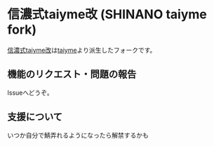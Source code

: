 # 信濃式taiyme改 (SHINANO taiyme fork)

[信濃式taiyme改](https://github.com/DA-TENSHI/VRTL_with_taiyme)は[taiyme](https://github.com/taiyme/misskey)より派生したフォークです。

## 機能のリクエスト・問題の報告

Issueへどうぞ。

## 支援について

いつか自分で鯖弄れるようになったら解禁するかも
